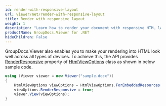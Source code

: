 ```yaml
---
id: render-with-responsive-layout
url: viewer/net/render-with-responsive-layout
title: Render with responsive layout
weight: 1
description: "Learn how to render your document with responsive HTML layout that looks great on mobile and desktop devices."
productName: GroupDocs.Viewer for .NET
hideChildren: False
---
```


GroupDocs.Viewer also enables you to make your rendering into HTML look well across all types of devices. To achieve this, the API provides [RenderResponsive](https://reference.groupdocs.com/net/viewer/groupdocs.viewer.options/htmlviewoptions/properties/renderresponsive) property of [HtmlViewOptions](https://reference.groupdocs.com/net/viewer/groupdocs.viewer.options/htmlviewoptions) class as shown in below sample code.

```csharp
using (Viewer viewer = new Viewer("sample.docx"))
{
    HtmlViewOptions viewOptions = HtmlViewOptions.ForEmbeddedResources();
    viewOptions.RenderResponsive = true;
    viewer.View(viewOptions);
}
```
